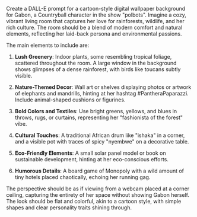 Create a DALL-E prompt for a cartoon-style digital wallpaper background for Gabon, a Countryball character in the show "polbots". Imagine a cozy, vibrant living room that captures her love for rainforests, wildlife, and her rich culture. The room should be a blend of modern comfort and natural elements, reflecting her laid-back persona and environmental passions.

The main elements to include are:

1. **Lush Greenery**: Indoor plants, some resembling tropical foliage, scattered throughout the room. A large window in the background shows glimpses of a dense rainforest, with birds like toucans subtly visible.

2. **Nature-Themed Decor**: Wall art or shelves displaying photos or artwork of elephants and mandrills, hinting at her hashtag #PantheraPaparazzi. Include animal-shaped cushions or figurines.

3. **Bold Colors and Textiles**: Use bright greens, yellows, and blues in throws, rugs, or curtains, representing her "fashionista of the forest" vibe. 

4. **Cultural Touches**: A traditional African drum like "ishaka" in a corner, and a visible pot with traces of spicy "nyembwe" on a decorative table.

5. **Eco-Friendly Elements**: A small solar panel model or book on sustainable development, hinting at her eco-conscious efforts.

6. **Humorous Details**: A board game of Monopoly with a wild amount of tiny hotels placed chaotically, echoing her running gag.

The perspective should be as if viewing from a webcam placed at a corner ceiling, capturing the entirety of her space without showing Gabon herself. The look should be flat and colorful, akin to a cartoon style, with simple shapes and clear personality traits shining through.